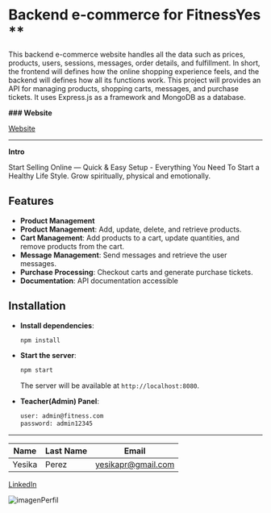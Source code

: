 # Backend e-commerce for FitnessYes \*\*

This backend e-commerce website handles all the data such as prices, products, users, sessions, messages, order details, and fulfillment. In short, the frontend will defines how the online shopping experience feels, and the backend will defines how all its functions work. This project will provides an API for managing products, shopping carts, messages, and purchase tickets. It uses Express.js as a framework and MongoDB as a database.

**### Website**

[Website](https://fitnessyes.onrender.com/)

---

**Intro**

Start Selling Online — Quick & Easy Setup - Everything You Need To Start a Healthy Life Style.
Grow spiritually, physical and emotionally.

## Features

- **Product Management**
- **Product Management**: Add, update, delete, and retrieve products.
- **Cart Management**: Add products to a cart, update quantities, and remove products from the cart.
- **Message Management**: Send messages and retrieve the user messages.
- **Purchase Processing**: Checkout carts and generate purchase tickets.
- **Documentation**: API documentation accessible

## Installation

- **Install dependencies**:

  ```bash
  npm install
  ```

- **Start the server**:

  ```bash
  npm start
  ```

  The server will be available at `http://localhost:8080`.

- **Teacher(Admin) Panel**:

  ```bash
  user: admin@fitness.com
  password: admin12345
  ```

---

| Name   | Last Name | Email              |
| ------ | --------- | ------------------ |
| Yesika | Perez     | yesikapr@gmail.com |

[LinkedIn](https://www.linkedin.com/in/yesikaperezravelo/)

![imagenPerfil](https://firebasestorage.googleapis.com/v0/b/productyesfitness.appspot.com/o/fitnessProducts.png?alt=media&token=673220bd-90ca-46d0-bb5e-fc13a54f5ac7)
